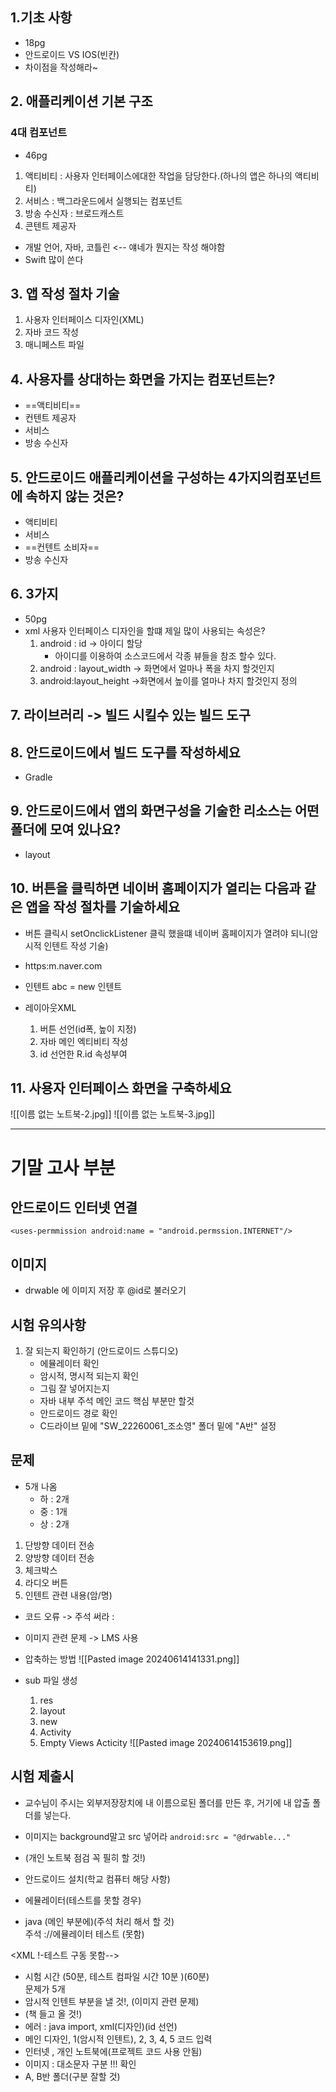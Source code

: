 ## 1.기초 사항
- 18pg
- 안드로이드 VS IOS(빈칸)
- 차이점을 작성해라~

## 2. 애플리케이션 기본 구조
### 4대 컴포넌트 
- 46pg
1. 액티비티 : 사용자 인터페이스에대한 작업을 담당한다.(하나의 앱은 하나의 액티비티)
2. 서비스 : 백그라운드에서 실행되는 컴포넌트
3. 방송 수신자 : 브로드캐스트
4. 콘텐트 제공자

- 개발 언어, 자바, 코틀린 <-- 얘네가 뭔지는 작성 해야함
- Swift 많이 쓴다

## 3. 앱 작성 절차 기술
1. 사용자 인터페이스 디자인(XML) 
2. 자바 코드 작성
3. 매니페스트 파일

## 4. 사용자를 상대하는 화면을 가지는 컴포넌트는?
- ==액티비티==
- 컨텐트 제공자
- 서비스 
- 방송 수신자

## 5. 안드로이드 애플리케이션을 구성하는 4가지의컴포넌트에 속하지 않는 것은?
- 액티비티
- 서비스
- ==컨텐트 소비자==
- 방송 수신자

## 6. 3가지
- 50pg
- xml 사용자 인터페이스 디자인을 할떄 제일 많이 사용되는 속성은?
	1. android : id 
	   -> 아이디 할당
	   - 아이디를 이용하여 소스코드에서 각종 뷰들을 참조 할수 있다.
	2. android : layout_width 
	   -> 화면에서 얼마나 폭을 차지 할것인지
	3. android:layout_height 
	   ->화면에서 높이를 얼마나 차지 할것인지 정의 

## 7. 라이브러리 -> 빌드 시킬수 있는 빌드 도구

## 8. 안드로이드에서 빌드 도구를 작성하세요
- Gradle
## 9. 안드로이드에서 앱의 화면구성을 기술한 리소스는 어떤 폴더에 모여 있나요?
- layout

## 10. 버튼을 클릭하면 네이버 홈페이지가 열리는 다음과 같은 앱을 작성 절차를 기술하세요
- 버튼 클릭시 setOnclickListener 클릭 했을떄 네이버 홈페이지가 열려야 되니(암시적 인텐트 작성 기술)
- https:m.naver.com
- 인텐트 abc = new 인텐트

- 레이아웃XML
	1. 버튼 선언(id폭, 높이 지정)
	2. 자바 메인 엑티비티 작성
	3. id 선언한 R.id 속성부여

## 11. 사용자 인터페이스 화면을 구축하세요

![[이름 없는 노트북-2.jpg]]
![[이름 없는 노트북-3.jpg]]

---

# 기말 고사 부분
## 안드로이드 인터넷 연결
`<uses-permmission android:name = "android.permssion.INTERNET"/>`

## 이미지
- drwable 에 이미지 저장 후 @id로 불러오기

## 시험 유의사항
1. 잘 되는지 확인하기 (안드로이드 스튜디오)
	- 에뮬레이터 확인
	- 암시적, 명시적 되는지 확인
	- 그림 잘 넣어지는지
	- 자바 내부 주석 메인 코드 핵심 부분만 할것
	- 안드로이드 경로 확인
	- C드라이브 밑에 "SW_22260061_조소영" 폴더 밑에 "A반" 설정

## 문제
- 5개 나옴
	- 하 : 2개
	- 중 : 1개
	- 상 : 2개
1. 단방향 데이터 전송
2. 양방향 데이터 전송
3. 체크박스
4. 라디오 버튼
5. 인텐트 관련 내용(암/명)

- 코드 오류 -> 주석 써라 : <!---->
- 이미지 관련 문제 -> LMS 사용
- 압축하는 방법
![[Pasted image 20240614141331.png]]

- sub 파일 생성
	1. res
	2. layout
	3. new
	4. Activity
	5. Empty Views Acticity
![[Pasted image 20240614153619.png]]

## 시험 제출시
- 교수님이 주시는 외부저장장치에 내 이름으로된 폴더를 만든 후,
  거기에 내 압출 폴더를 넣는다.
- 이미지는 background말고 src 넣어라
`android:src = "@drwable..."`

- ﻿﻿(개인 노트북 점검 꼭 필히 할 것!)
- ﻿﻿안드로이드 설치(학교 컴퓨터 해당 사항)
- ﻿﻿에뮬레이터(테스트를 못할 경우)
- ﻿﻿java (메인 부분에)(주석 처리 해서 할 것)  
    주석 ://에뮬레이터 테스트 (못함)

<XML !-테스트 구동 못함-->

- ﻿﻿시험 시간 (50분, 테스트 컴파일 시간 10분 )(60분)  
    문제가 5개
- ﻿﻿암시적 인텐트 부분을 낼 것!, (이미지 관련 문제)
- ﻿﻿(책 들고 올 것!)
- ﻿﻿에러 : java import, xml(디자인)(id 선언)
- ﻿﻿메인 디자인, 1(암시적 인텐트), 2, 3, 4, 5 코드 입력
- ﻿﻿인터넷 , 개인 노트북에(프로젝트 코드 사용 안됨)
- ﻿﻿이미지 : 대소문자 구분 !!! 확인
- ﻿﻿A, B반 폴더(구분 잘할 것)